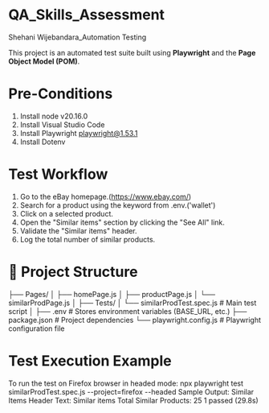 # QA_Skills_Assessment
Shehani Wijebandara_Automation Testing

This project is an automated test suite built using **Playwright** and the **Page Object Model (POM)**. 

# Pre-Conditions
1. Install node v20.16.0
2. Install Visual Studio Code
3. Install Playwright playwright@1.53.1
4. Install Dotenv

# Test Workflow
1. Go to the eBay homepage.(https://www.ebay.com/)
2. Search for a product using the keyword from .env.('wallet')
3. Click on a selected product.
4. Open the "Similar items" section by clicking the "See All" link.
5. Validate the "Similar items" header.
6. Log the total number of similar products.

# 📂 Project Structure

├── Pages/
│ ├── homePage.js
│ ├── productPage.js
│ └── similarProdPage.js
│
├── Tests/
│ └── similarProdTest.spec.js # Main test script
│
├── .env # Stores environment variables (BASE_URL, etc.)
├── package.json # Project dependencies
└── playwright.config.js # Playwright configuration file


# Test Execution Example
To run the test on Firefox browser in headed mode: 
    npx playwright test similarProdTest.spec.js --project=firefox --headed
Sample Output:
    Similar Items Header Text: Similar items
    Total Similar Products: 25
      1 passed (29.8s)
